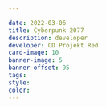 ```yaml
---

date: 2022-03-06
title: Cyberpunk 2077
description: developer
developer: CD Projekt Red
card-image: 10
banner-image: 5
banner-offset: 95
tags: 
style: 
color:
---
```

